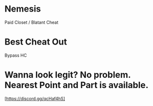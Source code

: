 # Nemesis
Paid Closet / Blatant Cheat
# Best Cheat Out
Bypass HC
# Wanna look legit? No problem. Nearest Point and Part is available.
[https://discord.gg/qcHaf4hS]
